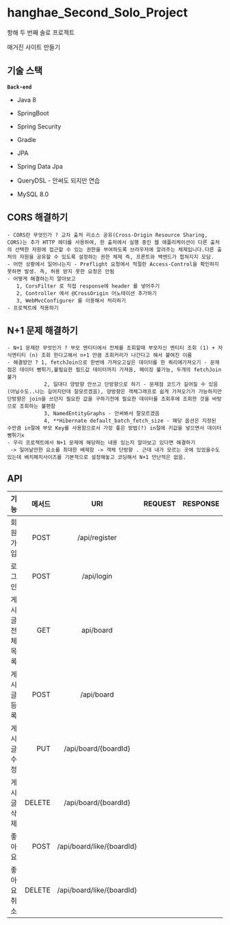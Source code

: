# hanghae_Second_Solo_Project
항해 두 번째 솔로 프로젝트

매거진 사이트 만들기
 

## 기술 스택
**`Back-end`**
- Java 8

- SpringBoot
- Spring Security 
- Gradle
- JPA
- Spring Data Jpa
- QueryDSL - 안써도 되지만 연습
- MySQL 8.0

## CORS 해결하기
    - CORS란 무엇인가 ? 교차 출처 리소스 공유(Cross-Origin Resource Sharing, CORS)는 추가 HTTP 헤더를 사용하여, 한 출처에서 실행 중인 웹 애플리케이션이 다른 출처의 선택한 자원에 접근할 수 있는 권한을 부여하도록 브라우저에 알려주는 체제입니다.다른 출처의 자원을 공유할 수 있도록 설정하는 권한 체제 즉, 프론트와 백엔드가 합쳐지지 모담.
    - 어떤 상황에서 일어나는지 - Preflight 요청에서 적절한 Access-Control을 확인하지 못하면 발생. 즉, 허용 받지 못한 요청은 안됨
    - 어떻게 해결하는지 알아보고 
       1, CorsFilter 로 직접 response에 header 를 넣어주기
       2, Controller 에서 @CrossOrigin 어노테이션 추가하기
       3, WebMvcConfigurer 를 이용해서 처리하기
    - 프로젝트에 적용하기

## N+1 문제 해결하기
    - N+1 문제란 무엇인가 ? 부모 엔티티에서 전체를 조회할때 부모자신 엔티티 조회 (1) + 자식엔티티 (n) 조회 한다고해서 n+1 만큼 조회커리가 나간다고 해서 붙여진 이름
    - 해결방안 ? 1, fetchJoin으로 한번에 가져오고싶은 데이터를 한 쿼리에가져오기 - 문제점은 데이터 뻥튀기,불필요한 필드값 데이터까지 가져옴, 페이징 불가능, 두개의 fetchJoin 불가
                2, 일대다 양방향 안쓰고 단방향으로 하기 - 문제점 코드가 길어질 수 있음(아닐수도..나는 길어지던데 잘모르겠음), 양방향은 객체그래프로 쉽게 가져오기가 가능하지만 단방향은 join을 쓰던지 필요한 값을 구하기전에 필요한 데이터를 조회후에 조회한 것을 바탕으로 조회하는 불편함
                3, NamedEntityGraphs - 안써봐서 잘모르겠음               
                4, **Hibernate default_batch_fetch_size - 해당 옵션은 지정된 수만큼 in절에 부모 Key를 사용함으로서 가장 좋은 방법(?) in절에 키값을 넣으면서 데이터 뻥튀기x
    - 우리 프로젝트에서 N+1 문제에 해당하는 내용 있는지 알아보고 있다면 해결하기
     -> 일어날만한 요소를 최대한 배제함 -> 객체 단방향 . 근데 내가 모르는 곳에 있었을수도 있는데 배치페치사이즈를 기본적으로 설정해놓고 코딩해서 N+1 만난적은 없음.
## API

| 기능       |     메서드 |            URI             | REQUEST | RESPONSE |
|:---------|--------:|:--------------------------:|---------|----------|
| 회원가입     |    POST |       /api/register        |         |          |
| 로그인      |    POST |         /api/login         |         |          |
| 게시글 전체목록 |     GET |         api/board          |         |          |
| 게시글 등록   |    POST |         /api/board         |         |          |
| 게시글 수정   |     PUT |    /api/board/{boardId}    |         |          |
| 게시글 삭제   |  DELETE |    /api/board/{boardId}    |         |          |
| 좋아요      |    POST | /api/board/like/{boardId}  |         |          |
| 좋아요 취소   |  DELETE | /api/board/like/{boardId}  |         |          |

